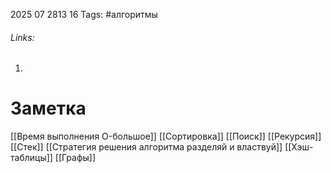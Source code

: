 2025 07 2813 16
Tags: #алгоритмы 
###### Links: 
1) 
# Заметка
[[Время выполнения O-большое]]
[[Сортировка]]
[[Поиск]]
[[Рекурсия]]
[[Стек]]
[[Стратегия решения алгоритма разделяй и властвуй]]
[[Хэш-таблицы]]
[[Графы]]